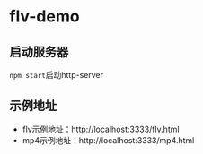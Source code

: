 # flv-demo

## 启动服务器

`npm start`启动http-server

## 示例地址

- flv示例地址：http://localhost:3333/flv.html
- mp4示例地址：http://localhost:3333/mp4.html